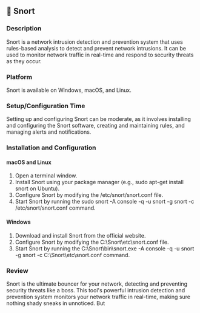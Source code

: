 ## 🐺 Snort

### Description
Snort is a network intrusion detection and prevention system that uses rules-based analysis to detect and prevent network intrusions. It can be used to monitor network traffic in real-time and respond to security threats as they occur.

### Platform
Snort is available on Windows, macOS, and Linux.

### Setup/Configuration Time
Setting up and configuring Snort can be moderate, as it involves installing and configuring the Snort software, creating and maintaining rules, and managing alerts and notifications.

### Installation and Configuration

#### macOS and Linux
1. Open a terminal window.
2. Install Snort using your package manager (e.g., sudo apt-get install snort on Ubuntu).
3. Configure Snort by modifying the /etc/snort/snort.conf file.
4. Start Snort by running the sudo snort -A console -q -u snort -g snort -c /etc/snort/snort.conf command.

#### Windows
1. Download and install Snort from the official website.
2. Configure Snort by modifying the C:\Snort\etc\snort.conf file.
3. Start Snort by running the C:\Snort\bin\snort.exe -A console -q -u snort -g snort -c C:\Snort\etc\snort.conf command.

### Review
Snort is the ultimate bouncer for your network, detecting and preventing security threats like a boss. This tool's powerful intrusion detection and prevention system monitors your network traffic in real-time, making sure nothing shady sneaks in unnoticed. But
